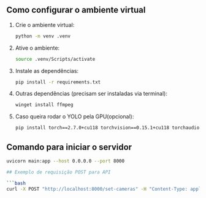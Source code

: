 ## Como configurar o ambiente virtual

1. Crie o ambiente virtual:

   ```bash
   python -m venv .venv

2. Ative o ambiente:

   ```bash
   source .venv/Scripts/activate

3. Instale as dependências:

   ```bash
   pip install -r requirements.txt

4. Outras dependências (precisam ser instaladas via terminal):
   
   ```bash
   winget install ffmpeg

5. Caso queira rodar o YOLO pela GPU(opcional):
   ```bash
   pip install torch==2.7.0+cu118 torchvision==0.15.1+cu118 torchaudio==2.0.1 --index-url https://download.pytorch.org/whl/cu118

## Comando para iniciar o servidor
   
   ```bash
   uvicorn main:app --host 0.0.0.0 --port 8000

## Exemplo de requisição POST para API

   ```bash
   curl -X POST "http://localhost:8000/set-cameras" -H "Content-Type: application/json" -d "{\"camera_id\":3,\"recorder_guid\":\"{168C2FDD-46CD-444C-83BB-02A7603990E1}\"}"